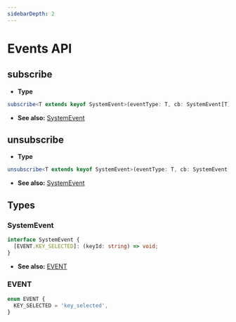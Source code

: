 ```yaml
---
sidebarDepth: 2
---
```


# Events API

## subscribe

- **Type**
```ts
subscribe<T extends keyof SystemEvent>(eventType: T, cb: SystemEvent[T]): void;
```
- **See also:** [SystemEvent](#systemevent)

## unsubscribe

- **Type**
```ts
unsubscribe<T extends keyof SystemEvent>(eventType: T, cb: SystemEvent[T]): void;
```
- **See also:** [SystemEvent](#systemevent)

## Types

### SystemEvent
```ts
interface SystemEvent {
  [EVENT.KEY_SELECTED]: (keyId: string) => void;
}
```
- **See also:** [EVENT](#event)

### EVENT
```ts
enum EVENT {
  KEY_SELECTED = 'key_selected',
}
```
